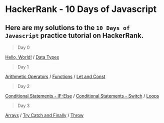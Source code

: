 # HackerRank - 10 Days of Javascript

## Here are my solutions to the `10 Days of Javascript` practice tutorial on HackerRank.


> Day 0

[Hello, World!](Day-0/Hello-World.js) / [Data Types](Day-0/Data-Types.js)


> Day 1

[Arithmetic Operators](Day-1/Arithmetic-Operators.js) / [Functions](Day-1/Functions.js) / [Let and Const](Day-1/Let-and-Const.js)


> Day 2

[Conditional Statements - IF-Else](Day-2/Conditional-statements-if-else.js) / [Conditional Statements - Switch](Day-2/Conditional-statements-Switch.js) / [Loops](Day-2/Loops.js)


> Day 3

[Arrays](Day-3/Arrays.js) / [Try Catch and Finally](Day-3/TryCatch-and-Finally.js) / [Throw](Day-3/Throw.js)